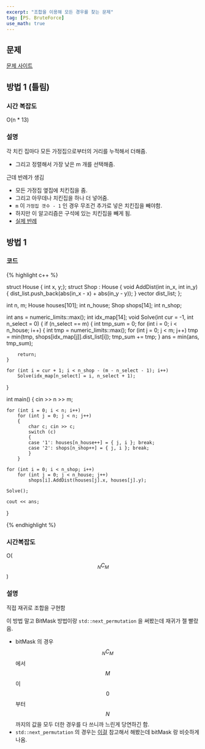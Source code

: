 ```yaml
---
excerpt: "조합을 이용해 모든 경우를 찾는 문제"
tag: [PS. BruteForce]
use_math: true
---
```


## 문제

[문제 사이트](https://www.acmicpc.net/problem/15686)



## 방법 1 (틀림)

### 시간 복잡도

O(n * 13)

### 설명

각 치킨 집마다 모든 가정집으로부터의 거리를 누적해서 더해줌.
+ 그리고 정렬해서 가장 낮은 m 개를 선택해줌.

근데 반례가 생김
+ 모든 가정집 옆집에 치킨집을 줌.
+ 그리고 아무데나 치킨집을 하나 더 넣어줌.
+ ```m``` 이 ```가정집 갯수 - 1``` 인 경우 무조건 추가로 넣은 치킨집을 빼야함.
+ 하지만 이 알고리즘은 구석에 있는 치킨집을 빼게 됨.
+ [실제 반례](https://www.acmicpc.net/board/view/57110)


## 방법 1

### 코드

{% highlight c++ %}

struct House { int x, y;};
struct Shop : House
{
    void AddDist(int in_x, int in_y) { dist_list.push_back(abs(in_x - x) + abs(in_y - y)); }
    vector<int> dist_list;
};


int n, m;
House houses[101]; int n_house;
Shop shops[14];    int n_shop;

int ans = numeric_limits<int>::max();
int idx_map[14];
void Solve(int cur = -1, int n_select = 0)
{
    if (n_select == m)
    {
        int tmp_sum = 0;
        for (int i = 0; i < n_house; i++)
        {
            int tmp = numeric_limits<int>::max();
            for (int j = 0; j < m; j++)
                tmp = min(tmp, shops[idx_map[j]].dist_list[i]);
            tmp_sum += tmp;
        }
        ans = min(ans, tmp_sum);

        return;
    }
    
    for (int i = cur + 1; i < n_shop - (m - n_select - 1); i++)
        Solve(idx_map[n_select] = i, n_select + 1);
}


int main()
{
    cin >> n >> m;

    for (int i = 0; i < n; i++)
        for (int j = 0; j < n; j++)
        {
            char c; cin >> c;
            switch (c)
            {
            case '1': houses[n_house++] = { j, i }; break;
            case '2': shops[n_shop++] = { j, i }; break;
            }
        }
    
    for (int i = 0; i < n_shop; i++)
        for (int j = 0; j < n_house; j++)
            shops[i].AddDist(houses[j].x, houses[j].y);
    
    Solve();
    
    cout << ans;
}

{% endhighlight %}

### 시간복잡도

O($${}_{N}C_{M}$$)

### 설명

직접 재귀로 조합을 구현함

이 방법 말고 BitMask 방법이랑 ```std::next_permutation``` 을 써봤는데 재귀가 젤 빨랐음.
+ bitMask 의 경우  $${}_{N}C_{M}$$ 에서 $$M$$ 이 $$0$$ 부터 $$N$$ 까지의 값을 모두 더한 경우를 다 쓰니까 느린게 당연하긴 함.
+ ```std::next_permutation``` 의 경우는 [이걸](https://whiteherv.tistory.com/2) 참고해서 해봤는데 bitMask 랑 비슷하게 나옴.  